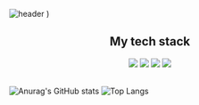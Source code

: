 ![header](https://capsule-render.vercel.app/api?type=venom&color=random&text=Hello%World!)
)
<div align=center>
<h2>My tech stack</h2>
<img src="https://img.shields.io/badge/-html5-E34F26?style=for-the-badge&logo=html5&logoColor=black">
<img src="https://img.shields.io/badge/-css3-1572B6?style=for-the-badge&logo=css3&logoColor=black">
<img src="https://img.shields.io/badge/-javascript-F7DF1E?style=for-the-badge&logo=javascript&logoColor=black">
<img src="https://img.shields.io/badge/-react-61DAFB?style=for-the-badge&logo=react&logoColor=black">
</div>
<br>

![Anurag's GitHub stats](https://github-readme-stats.vercel.app/api?username=js&show_icons=true&theme=dracula)
![Top Langs](https://github-readme-stats.vercel.app/api/top-langs/?username=js&layout=compact&theme=dracula)
